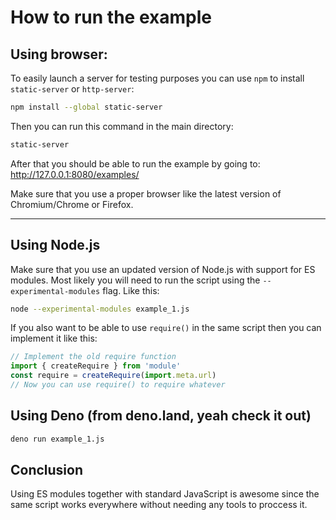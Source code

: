 # How to run the example

## Using browser:
To easily launch a server for testing purposes you can use `npm` to install `static-server` or `http-server`:
```bash
npm install --global static-server
```
Then you can run this command in the main directory:
```bash
static-server
```
After that you should be able to run the example by going to:
http://127.0.0.1:8080/examples/

Make sure that you use a proper browser like the latest version of Chromium/Chrome or Firefox.

---
## Using Node.js
Make sure that you use an updated version of Node.js with support for ES modules. Most likely you will need to run the script using the `--experimental-modules` flag. Like this:
```bash
node --experimental-modules example_1.js
```
If you also want to be able to use `require()` in the same script then you can implement it like this:
```js
// Implement the old require function
import { createRequire } from 'module'
const require = createRequire(import.meta.url)
// Now you can use require() to require whatever
```

## Using Deno (from deno.land, yeah check it out)
```bash
deno run example_1.js
```

## Conclusion
Using ES modules together with standard JavaScript is awesome since the same script works everywhere without needing any tools to proccess it.
